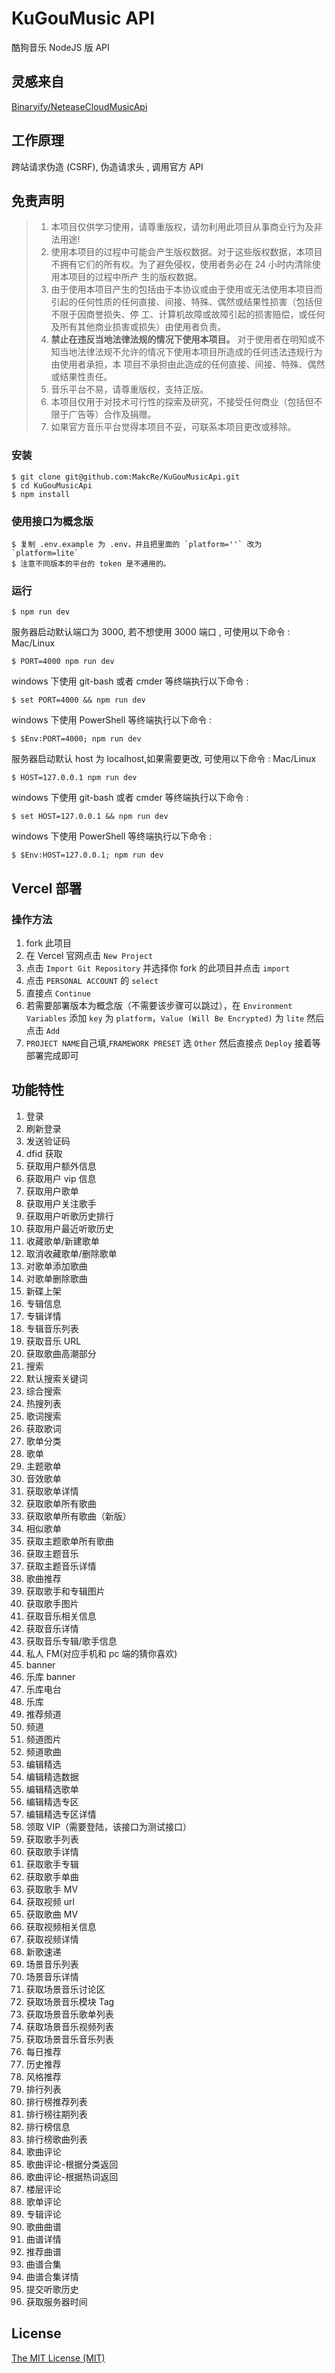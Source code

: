 # KuGouMusic API

酷狗音乐 NodeJS 版 API

## 灵感来自

[Binaryify/NeteaseCloudMusicApi](https://github.com/Binaryify/NeteaseCloudMusicApi)

## 工作原理

跨站请求伪造 (CSRF), 伪造请求头 , 调用官方 API

## 免责声明

> 1. 本项目仅供学习使用，请尊重版权，请勿利用此项目从事商业行为及非法用途!
> 2. 使用本项目的过程中可能会产生版权数据。对于这些版权数据，本项目不拥有它们的所有权。为了避免侵权，使用者务必在 24 小时内清除使用本项目的过程中所产
>    生的版权数据。
> 3. 由于使用本项目产生的包括由于本协议或由于使用或无法使用本项目而引起的任何性质的任何直接、间接、特殊、偶然或结果性损害（包括但不限于因商誉损失、停
>    工、计算机故障或故障引起的损害赔偿，或任何及所有其他商业损害或损失）由使用者负责。
> 4. **禁止在违反当地法律法规的情况下使用本项目。** 对于使用者在明知或不知当地法律法规不允许的情况下使用本项目所造成的任何违法违规行为由使用者承担，本
>    项目不承担由此造成的任何直接、间接、特殊、偶然或结果性责任。
> 5. 音乐平台不易，请尊重版权，支持正版。
> 6. 本项目仅用于对技术可行性的探索及研究，不接受任何商业（包括但不限于广告等）合作及捐赠。
> 7. 如果官方音乐平台觉得本项目不妥，可联系本项目更改或移除。

### 安装

```shell
$ git clone git@github.com:MakcRe/KuGouMusicApi.git
$ cd KuGouMusicApi
$ npm install
```

### 使用接口为概念版

```
$ 复制 .env.example 为 .env，并且把里面的 `platform=''` 改为 `platform=lite`
$ 注意不同版本的平台的 token 是不通用的。
```

### 运行

```shell
$ npm run dev
```

服务器启动默认端口为 3000, 若不想使用 3000 端口 , 可使用以下命令 : Mac/Linux

```shell
$ PORT=4000 npm run dev
```

windows 下使用 git-bash 或者 cmder 等终端执行以下命令 :

```shell
$ set PORT=4000 && npm run dev
```

windows 下使用 PowerShell 等终端执行以下命令 :

```shell
$ $Env:PORT=4000; npm run dev
```

服务器启动默认 host 为 localhost,如果需要更改, 可使用以下命令 : Mac/Linux

```shell
$ HOST=127.0.0.1 npm run dev
```

windows 下使用 git-bash 或者 cmder 等终端执行以下命令 :

```shell
$ set HOST=127.0.0.1 && npm run dev
```

windows 下使用 PowerShell 等终端执行以下命令 :

```shell
$ $Env:HOST=127.0.0.1; npm run dev
```

## Vercel 部署

### 操作方法

1. fork 此项目
2. 在 Vercel 官网点击 `New Project`
3. 点击 `Import Git Repository` 并选择你 fork 的此项目并点击 `import`
4. 点击 `PERSONAL ACCOUNT` 的 `select`
5. 直接点 `Continue`
6. 若需要部署版本为概念版（不需要该步骤可以跳过），在 `Environment Variables` 添加 `key` 为 `platform`，`Value (Will Be Encrypted)` 为 `lite` 然后点击
   `Add`
7. `PROJECT NAME`自己填,`FRAMEWORK PRESET` 选 `Other` 然后直接点 `Deploy` 接着等部署完成即可

## 功能特性

1. 登录
2. 刷新登录
3. 发送验证码
4. dfid 获取
5. 获取用户额外信息
6. 获取用户 vip 信息
7. 获取用户歌单
8. 获取用户关注歌手
9. 获取用户听歌历史排行
10. 获取用户最近听歌历史
11. 收藏歌单/新建歌单
12. 取消收藏歌单/删除歌单
13. 对歌单添加歌曲
14. 对歌单删除歌曲
15. 新碟上架
16. 专辑信息
17. 专辑详情
18. 专辑音乐列表
19. 获取音乐 URL
20. 获取歌曲高潮部分
21. 搜索
22. 默认搜索关键词
23. 综合搜索
24. 热搜列表
25. 歌词搜索
26. 获取歌词
27. 歌单分类
28. 歌单
29. 主题歌单
30. 音效歌单
31. 获取歌单详情
32. 获取歌单所有歌曲
33. 获取歌单所有歌曲（新版）
34. 相似歌单
35. 获取主题歌单所有歌曲
36. 获取主题音乐
37. 获取主题音乐详情
38. 歌曲推荐
39. 获取歌手和专辑图片
40. 获取歌手图片
41. 获取音乐相关信息
42. 获取音乐详情
43. 获取音乐专辑/歌手信息
44. 私人 FM(对应手机和 pc 端的猜你喜欢)
45. banner
46. 乐库 banner
47. 乐库电台
48. 乐库
49. 推荐频道
50. 频道
51. 频道图片
52. 频道歌曲
53. 编辑精选
54. 编辑精选数据
55. 编辑精选歌单
56. 编辑精选专区
57. 编辑精选专区详情
58. 领取 VIP（需要登陆，该接口为测试接口）
59. 获取歌手列表
60. 获取歌手详情
61. 获取歌手专辑
62. 获取歌手单曲
63. 获取歌手 MV
64. 获取视频 url
65. 获取歌曲 MV
66. 获取视频相关信息
67. 获取视频详情
68. 新歌速递
69. 场景音乐列表
70. 场景音乐详情
71. 获取场景音乐讨论区
72. 获取场景音乐模块 Tag
73. 获取场景音乐歌单列表
74. 获取场景音乐视频列表
75. 获取场景音乐音乐列表
76. 每日推荐
77. 历史推荐
78. 风格推荐
79. 排行列表
80. 排行榜推荐列表
81. 排行榜往期列表
82. 排行榜信息
83. 排行榜歌曲列表
84. 歌曲评论
85. 歌曲评论-根据分类返回
86. 歌曲评论-根据热词返回
87. 楼层评论
88. 歌单评论
89. 专辑评论
90. 歌曲曲谱
91. 曲谱详情
92. 推荐曲谱
93. 曲谱合集
94. 曲谱合集详情
95. 提交听歌历史
96. 获取服务器时间

## License

[The MIT License (MIT)](https://github.com/MakcRe/KuGouMusicApi/blob/main/LICENSE)
